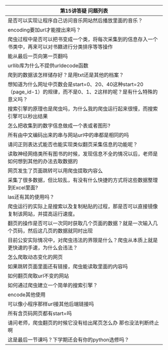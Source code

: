 | 第15讲答疑&nbsp;问题列表  |
|--------------|
|是否可以实现让程序自己访问音乐网站然后播放里面的音乐？|
|encoding要加url才能搜出来吗？|
|爬虫过程中是否可以把书变成一个类，将每次采集到的信息存入一个书类中，再来可以对书籍进行分类排序等等操作|
|能从最后一页向第一页翻吗|
|urllib库为什么不提供urldecode函数|
|爬到的数据该怎样储存好？是用txt还是其他的档案？|
|想知道为什么网址中页数会是start=0、20、40这种start=20（page_id-1）的规律，而不是0、1、2这样的呢？是有什么特殊的意义吗？|
|搜索引擎的原理也是爬虫吗，为什么我的爬虫运行起来很慢，而搜索引擎可以秒出结果|
|怎么把收集到的数字信息做成一个表或者图形?|
|所有由中文编码出来的串与网站url中的串都是相同的吗|
|请问正则表达式能否也能实现类似翻页采集信息的功能呢？|
|读取神经网络类所有图书的时候，发现信息不全的情况以后，老师是如何想到其他的办法去取数据的|
|网页发生了页面跳转可以用爬虫提取内容么|
|采集了很多数据，但比较乱，有没有什么快捷的方式将这些数据整理到Excel里面?|
|las还有其的使用吗？|
|爬虫运行的实际上是搜索以及复制粘贴的过程，那是否可以直接镜像复制该网站，并提高运行速度。|
|翻页的操作是否可以一次同时获取几个页面的数据？就是一次输入几个页码，然后这几页的数据就同时出现|
|目前公安实际情况中，对爬虫违法的界限是什么？爬虫从本质上就是更快速的手速，为什么会违法？|
|怎么爬取动态变化的网页|
|如果跳转页面里面还有链接，爬虫能读取里面的内容吗|
|如何翻页爬取url不变的网站|
|如何通过爬虫建立一个简单的搜索引擎？|
|encode其他使用|
|可以像小程序那样url接其他后端链接吗|
|所有含页码网页都有start=吗|
|请问老师，爬虫翻页的时候它没有给出尾页怎么办 那也没法判断终止啊|
|这是最后一节课吗？下学期还会有你的python选修吗？|